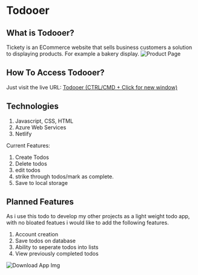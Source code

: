 # Todooer
## What is Todooer?
Tickety is an ECommerce website that sells business customers a solution to displaying products. For example a 
bakery display.
![Product Page](https://github.com/jack-king1/WebsiteBrochure_React/blob/main/ReadMePhotos/header.jpg)

## How To Access Todooer?
Just visit the live URL: [Todooer (CTRL/CMD + Click for new window)](https://todooer.netlify.app/)

## Technologies
1. Javascript, CSS, HTML
2. Azure Web Services
3. Netlify

Current Features:
1. Create Todos
2. Delete todos
3. edit todos
4. strike through todos/mark as complete.
5. Save to local storage

## Planned Features
As i use this todo to develop my other projects as a light weight todo app, with no bloated featues i would like to add the following features.
1. Account creation
2. Save todos on database
3. Ability to seperate todos into lists
4. View previously completed todos

![Download App Img](https://github.com/jack-king1/WebsiteBrochure_React/blob/main/ReadMePhotos/download.jpg)
